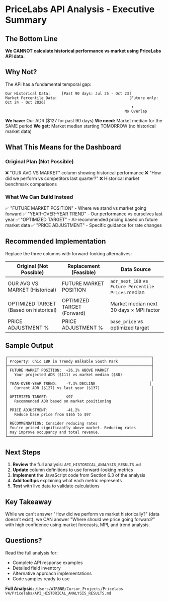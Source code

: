 # PriceLabs API Analysis - Executive Summary

## The Bottom Line

**We CANNOT calculate historical performance vs market using PriceLabs API data.**

## Why Not?

The API has a fundamental temporal gap:

```
Our Historical Data:     [Past 90 days: Jul 25 - Oct 23]
Market Percentile Data:                                [Future only: Oct 24 - Oct 2026]
                                                        ↑
                                                     No Overlap
```

**We have:** Our ADR ($127 for past 90 days)
**We need:** Market median for the SAME period
**We get:** Market median starting TOMORROW (no historical market data)

## What This Means for the Dashboard

### Original Plan (Not Possible)
❌ "OUR AVG VS MARKET" column showing historical performance
❌ "How did we perform vs competitors last quarter?"
❌ Historical market benchmark comparisons

### What We Can Build Instead
✅ "FUTURE MARKET POSITION" - Where we stand vs market going forward
✅ "YEAR-OVER-YEAR TREND" - Our performance vs ourselves last year
✅ "OPTIMIZED TARGET" - AI-recommended pricing based on future market data
✅ "PRICE ADJUSTMENT" - Specific guidance for rate changes

## Recommended Implementation

Replace the three columns with forward-looking alternatives:

| Original (Not Possible) | Replacement (Feasible) | Data Source |
|------------------------|------------------------|-------------|
| OUR AVG VS MARKET (Historical) | FUTURE MARKET POSITION | `adr_next_180` vs `Future Percentile Prices` median |
| OPTIMIZED TARGET (Based on historical) | OPTIMIZED TARGET (Forward) | Market median next 30 days × MPI factor |
| PRICE ADJUSTMENT % | PRICE ADJUSTMENT % | `base_price` vs optimized target |

## Sample Output

```
┌────────────────────────────────────────────────────────────────┐
│ Property: Chic 1BR in Trendy Walkable South Park               │
├────────────────────────────────────────────────────────────────┤
│ FUTURE MARKET POSITION:  +26.1% ABOVE MARKET                   │
│   Your projected ADR ($111) vs market median ($88)             │
│                                                                │
│ YEAR-OVER-YEAR TREND:    -7.3% DECLINE                        │
│   Current ADR ($127) vs last year ($137)                       │
│                                                                │
│ OPTIMIZED TARGET:        $97                                   │
│   Recommended ADR based on market positioning                  │
│                                                                │
│ PRICE ADJUSTMENT:        -41.2%                                │
│   Reduce base price from $165 to $97                           │
│                                                                │
│ RECOMMENDATION: Consider reducing rates                        │
│ You're priced significantly above market. Reducing rates       │
│ may improve occupancy and total revenue.                       │
└────────────────────────────────────────────────────────────────┘
```

## Next Steps

1. **Review** the full analysis: `API_HISTORICAL_ANALYSIS_RESULTS.md`
2. **Update** column definitions to use forward-looking metrics
3. **Implement** the JavaScript code from Section 6.3 of the analysis
4. **Add tooltips** explaining what each metric represents
5. **Test** with live data to validate calculations

## Key Takeaway

While we can't answer "How did we perform vs market historically?" (data doesn't exist), we CAN answer "Where should we price going forward?" with high confidence using market forecasts, MPI, and trend analysis.

## Questions?

Read the full analysis for:
- Complete API response examples
- Detailed field inventory
- Alternative approach implementations
- Code samples ready to use

**Full Analysis:** `/Users/AIRBNB/Cursor_Projects/Pricelabs V4/Pricelabs/API_HISTORICAL_ANALYSIS_RESULTS.md`

